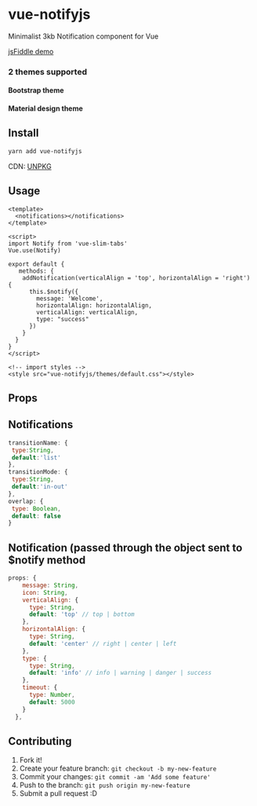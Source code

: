# vue-notifyjs
Minimalist 3kb Notification component for Vue

[jsFiddle demo](https://jsfiddle.net/z11fe07p/2248/)

### 2 themes supported
#### Bootstrap theme
#### Material design theme

## Install

```bash
yarn add vue-notifyjs
```

CDN: [UNPKG](https://unpkg.com/vue-notifyjs/dist/)

## Usage

```vue
<template>
  <notifications></notifications>
</template>

<script>
import Notify from 'vue-slim-tabs'
Vue.use(Notify)

export default {
   methods: {
    addNotification(verticalAlign = 'top', horizontalAlign = 'right') {
      this.$notify({
        message: 'Welcome',
        horizontalAlign: horizontalAlign,
        verticalAlign: verticalAlign,
        type: "success"
      })
    }
  }
}
</script>

<!-- import styles -->
<style src="vue-notifyjs/themes/default.css"></style>

```
## Props

## Notifications 

```js
transitionName: {
 type:String,
 default:'list'
},
transitionMode: {
 type:String,
 default:'in-out'
},
overlap: {
 type: Boolean,
 default: false
}
```

## Notification (passed through the object sent to $notify method
```js
props: {
    message: String,
    icon: String,
    verticalAlign: {
      type: String,
      default: 'top' // top | bottom
    },
    horizontalAlign: {
      type: String,
      default: 'center' // right | center | left
    },
    type: {
      type: String,
      default: 'info' // info | warning | danger | success
    },
    timeout: {
      type: Number,
      default: 5000
    }
  },
```
## Contributing

1. Fork it!
2. Create your feature branch: `git checkout -b my-new-feature`
3. Commit your changes: `git commit -am 'Add some feature'`
4. Push to the branch: `git push origin my-new-feature`
5. Submit a pull request :D


